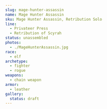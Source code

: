 ```yaml
---
slug: mage-hunter-assassin
name: Mage Hunter Assassin
sku: Mage Hunter Assassin, Retribution Solo
line:
  - Privateer Press
  - Retribution of Scyrah
status: unassembled
photos:
  - ./MageHunterAssassin.jpg
race:
  - elf
archetype:
  - fighter
  - rogue
weapons:
  - chain weapon
armor:
  - leather
gallery:
  status: draft
---
```

